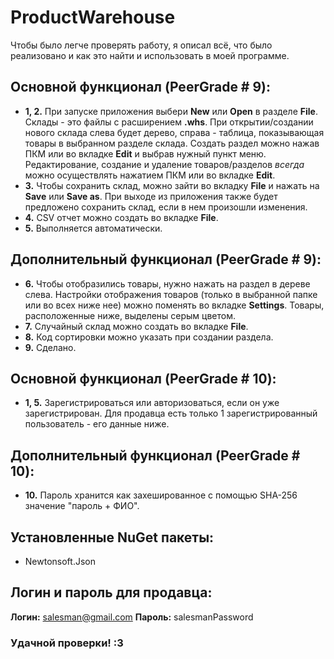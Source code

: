 # ProductWarehouse

Чтобы было легче проверять работу, я описал всё, что было реализовано и как это найти и использовать в моей программе.

## Основной функционал (PeerGrade # 9):
* **1, 2.** При запуске приложения выбери **New** или **Open** в разделе **File**. Склады - это файлы с расширением **.whs**. При открытии/создании нового склада слева будет дерево, справа - таблица, показывающая товары в выбранном разделе склада. Создать раздел можно нажав ПКМ или во вкладке **Edit** и выбрав нужный пункт меню. Редактирование, создание и удаление товаров/разделов *всегда* можно осуществлять нажатием ПКМ или во вкладке **Edit**.
* **3.** Чтобы сохранить склад, можно зайти во вкладку **File** и нажать на **Save** или **Save as**. При выходе из приложения также будет предложено сохранить склад, если в нем произошли изменения.
* **4.** CSV отчет можно создать во вкладке **File**.
* **5.** Выполняется автоматически.

## Дополнительный функционал (PeerGrade # 9):
* **6.** Чтобы отобразились товары, нужно нажать на раздел в дереве слева. Настройки отображения товаров (только в выбранной папке или во всех ниже нее) можно поменять во вкладке **Settings**. Товары, расположенные ниже, выделены серым цветом.
* **7.** Случайный склад можно создать во вкладке **File**.
* **8.** Код сортировки можно указать при создании раздела.
* **9.** Сделано.

## Основной функционал (PeerGrade # 10):
* **1, 5.** Зарегистрироваться или авторизоваться, если он уже зарегистрирован. Для продавца есть только 1 зарегистрированный пользователь - его данные ниже.

## Дополнительный функционал (PeerGrade # 10):
* **10.** Пароль хранится как захешированное с помощью SHA-256 значение "пароль + ФИО".


## Установленные NuGet пакеты:
* Newtonsoft.Json

## Логин и пароль для продавца:
**Логин:** salesman@gmail.com
**Пароль:** salesmanPassword

### Удачной проверки! :3
